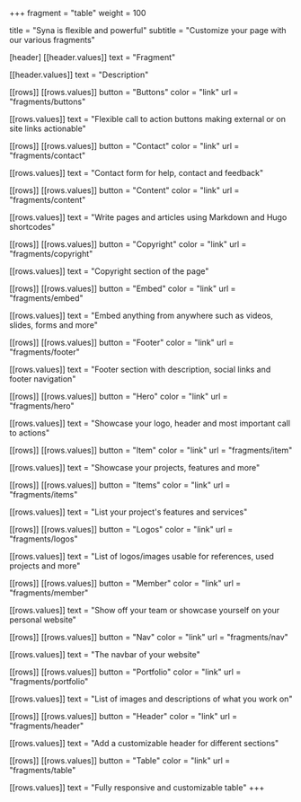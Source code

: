 +++
fragment = "table"
weight = 100

title = "Syna is flexible and powerful"
subtitle = "Customize your page with our various fragments"

[header]
  [[header.values]]
    text = "Fragment"

  [[header.values]]
    text = "Description"

[[rows]]
  [[rows.values]]
    button = "Buttons"
    color = "link"
    url = "fragments/buttons"

  [[rows.values]]
    text = "Flexible call to action buttons making external or on site links actionable"

[[rows]]
  [[rows.values]]
    button = "Contact"
    color = "link"
    url = "fragments/contact"

  [[rows.values]]
    text = "Contact form for help, contact and feedback"

[[rows]]
  [[rows.values]]
    button = "Content"
    color = "link"
    url = "fragments/content"

  [[rows.values]]
    text = "Write pages and articles using Markdown and Hugo shortcodes"

[[rows]]
  [[rows.values]]
    button = "Copyright"
    color = "link"
    url = "fragments/copyright"

  [[rows.values]]
    text = "Copyright section of the page"

[[rows]]
  [[rows.values]]
    button = "Embed"
    color = "link"
    url = "fragments/embed"

  [[rows.values]]
    text = "Embed anything from anywhere such as videos, slides, forms and more"

[[rows]]
  [[rows.values]]
    button = "Footer"
    color = "link"
    url = "fragments/footer"

  [[rows.values]]
    text = "Footer section with description, social links and footer navigation"

[[rows]]
  [[rows.values]]
    button = "Hero"
    color = "link"
    url = "fragments/hero"

  [[rows.values]]
    text = "Showcase your logo, header and most important call to actions"

[[rows]]
  [[rows.values]]
    button = "Item"
    color = "link"
    url = "fragments/item"

  [[rows.values]]
    text = "Showcase your projects, features and more"

[[rows]]
  [[rows.values]]
    button = "Items"
    color = "link"
    url = "fragments/items"

  [[rows.values]]
    text = "List your project's features and services"

[[rows]]
  [[rows.values]]
    button = "Logos"
    color = "link"
    url = "fragments/logos"

  [[rows.values]]
    text = "List of logos/images usable for references, used projects and more"

[[rows]]
  [[rows.values]]
    button = "Member"
    color = "link"
    url = "fragments/member"

  [[rows.values]]
    text = "Show off your team or showcase yourself on your personal website"

[[rows]]
  [[rows.values]]
    button = "Nav"
    color = "link"
    url = "fragments/nav"

  [[rows.values]]
    text = "The navbar of your website"

[[rows]]
  [[rows.values]]
    button = "Portfolio"
    color = "link"
    url = "fragments/portfolio"

  [[rows.values]]
    text = "List of images and descriptions of what you work on"

[[rows]]
  [[rows.values]]
    button = "Header"
    color = "link"
    url = "fragments/header"

  [[rows.values]]
    text = "Add a customizable header for different sections"

[[rows]]
  [[rows.values]]
    button = "Table"
    color = "link"
    url = "fragments/table"

  [[rows.values]]
    text = "Fully responsive and customizable table"
+++
